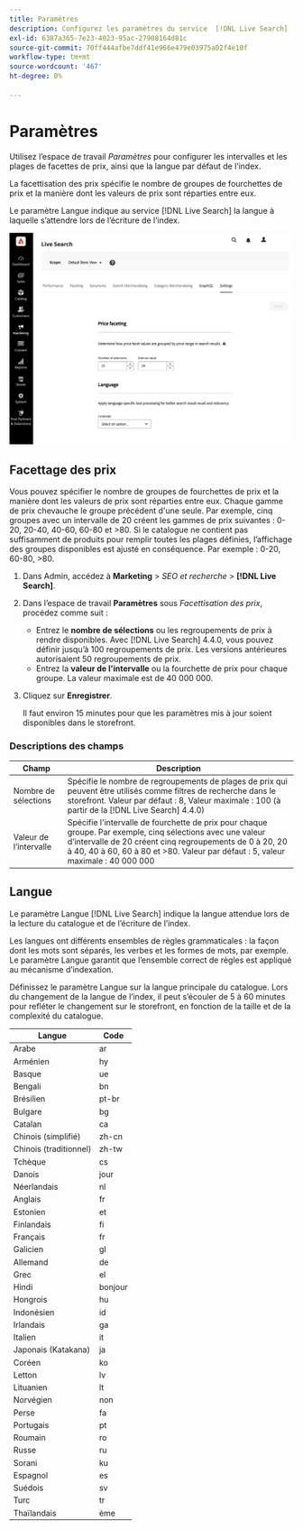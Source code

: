 ```yaml
---
title: Paramètres
description: Configurez les paramètres du service  [!DNL Live Search]  .
exl-id: 6387a365-7e23-4023-95ac-27908164d81c
source-git-commit: 70ff444afbe7ddf41e966e479e03975a02f4e10f
workflow-type: tm+mt
source-wordcount: '467'
ht-degree: 0%

---
```


# Paramètres

Utilisez l’espace de travail *Paramètres* pour configurer les intervalles et les plages de facettes de prix, ainsi que la langue par défaut de l’index.

La facettisation des prix spécifie le nombre de groupes de fourchettes de prix et la manière dont les valeurs de prix sont réparties entre eux.

Le paramètre Langue indique au service [!DNL Live Search] la langue à laquelle s’attendre lors de l’écriture de l’index.

![Paramètres](assets/settings.png)

## Facettage des prix

Vous pouvez spécifier le nombre de groupes de fourchettes de prix et la manière dont les valeurs de prix sont réparties entre eux. Chaque gamme de prix chevauche le groupe précédent d&#39;une seule. Par exemple, cinq groupes avec un intervalle de 20 créent les gammes de prix suivantes : 0-20, 20-40, 40-60, 60-80 et >80. Si le catalogue ne contient pas suffisamment de produits pour remplir toutes les plages définies, l’affichage des groupes disponibles est ajusté en conséquence. Par exemple : 0-20, 60-80, >80.

1. Dans Admin, accédez à **Marketing** > *SEO et recherche* > **[!DNL Live Search]**.
1. Dans l’espace de travail **Paramètres** sous *Facettisation des prix*, procédez comme suit :
   * Entrez le **nombre de sélections** ou les regroupements de prix à rendre disponibles. Avec [!DNL Live Search] 4.4.0, vous pouvez définir jusqu’à 100 regroupements de prix. Les versions antérieures autorisaient 50 regroupements de prix.
   * Entrez la **valeur de l&#39;intervalle** ou la fourchette de prix pour chaque groupe. La valeur maximale est de 40 000 000.
1. Cliquez sur **Enregistrer**.

   Il faut environ 15 minutes pour que les paramètres mis à jour soient disponibles dans le storefront.

### Descriptions des champs

| Champ | Description |
|--- |--- |
| Nombre de sélections | Spécifie le nombre de regroupements de plages de prix qui peuvent être utilisés comme filtres de recherche dans le storefront. Valeur par défaut : 8, Valeur maximale : 100 (à partir de la [!DNL Live Search] 4.4.0) |
| Valeur de l’intervalle | Spécifie l&#39;intervalle de fourchette de prix pour chaque groupe. Par exemple, cinq sélections avec une valeur d’intervalle de 20 créent cinq regroupements de 0 à 20, 20 à 40, 40 à 60, 60 à 80 et >80. Valeur par défaut : 5, valeur maximale : 40 000 000 |

## Langue

Le paramètre Langue [!DNL Live Search] indique la langue attendue lors de la lecture du catalogue et de l’écriture de l’index.

Les langues ont différents ensembles de règles grammaticales : la façon dont les mots sont séparés, les verbes et les formes de mots, par exemple.
Le paramètre Langue garantit que l’ensemble correct de règles est appliqué au mécanisme d’indexation.

Définissez le paramètre Langue sur la langue principale du catalogue. Lors du changement de la langue de l’index, il peut s’écouler de 5 à 60 minutes pour refléter le changement sur le storefront, en fonction de la taille et de la complexité du catalogue.

| Langue | Code |
|----|----|
| Arabe | ar |
| Arménien | hy |
| Basque | ue |
| Bengali | bn |
| Brésilien | pt-br |
| Bulgare | bg |
| Catalan | ca |
| Chinois (simplifié) | zh-cn |
| Chinois (traditionnel) | zh-tw |
| Tchèque | cs |
| Danois | jour |
| Néerlandais | nl |
| Anglais | fr |
| Estonien | et |
| Finlandais | fi |
| Français | fr |
| Galicien | gl |
| Allemand | de |
| Grec | el |
| Hindi | bonjour |
| Hongrois | hu |
| Indonésien | id |
| Irlandais | ga |
| Italien | it |
| Japonais (Katakana) | ja |
| Coréen | ko |
| Letton | lv |
| Lituanien | lt |
| Norvégien | non |
| Perse | fa |
| Portugais | pt |
| Roumain | ro |
| Russe | ru |
| Sorani | ku |
| Espagnol | es |
| Suédois | sv |
| Turc | tr |
| Thaïlandais | ème |
